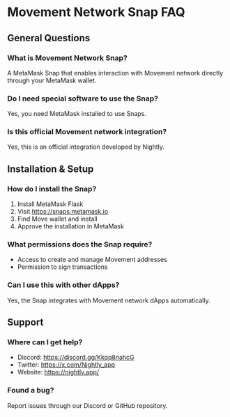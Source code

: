 # Movement Network Snap FAQ

## General Questions

### What is Movement Network Snap?

A MetaMask Snap that enables interaction with Movement network directly through your MetaMask wallet.

### Do I need special software to use the Snap?

Yes, you need MetaMask installed to use Snaps.

### Is this official Movement network integration?

Yes, this is an official integration developed by Nightly.

## Installation & Setup

### How do I install the Snap?

1. Install MetaMask Flask
2. Visit https://snaps.metamask.io
3. Find Move wallet and install
4. Approve the installation in MetaMask

### What permissions does the Snap require?

- Access to create and manage Movement addresses
- Permission to sign transactions

### Can I use this with other dApps?

Yes, the Snap integrates with Movement network dApps automatically.

## Support

### Where can I get help?

- Discord: https://discord.gg/Kkqq8nahcG
- Twitter: https://x.com/Nightly_app
- Website: https://nightly.app/

### Found a bug?

Report issues through our Discord or GitHub repository.
